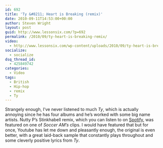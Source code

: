 ```yaml
---
id: 692
title: 'Ty &#8211; Heart is Breaking (remix)'
date: 2010-09-11T14:53:00+00:00
author: Steven Wright
layout: post
guid: http://www.lessonsix.com/?p=692
permalink: /2010/09/ty-heart-is-breaking-remix/
video:
  - http://www.lessonsix.com/wp-content/uploads/2010/09/ty-heart-is-breaking-single-cover.jpg
socialize:
  - socialize
dsq_thread_id:
  - 425849742
categories:
  - Video
tags:
  - British
  - Hip-hop
  - remix
  - Ty
---
```

Strangely enough, I&#8217;ve never listened to much _Ty_, which is actually annoying since he has four albums and he&#8217;s worked with some big name artists. Nutty P&#8217;s Stinkhabell remix, which you can listen to on [Spotify](http://open.spotify.com/track/3GgVyX7R6kWVqf5ej2gSZg), was featured on one of _Soccer AM&#8217;s_ clips. I would have featured that but for once, Youtube has let me down and pleasantly enough, the original is even better, with a great laid-back sample that constantly plays throughout and some cleverly positive lyrics from _Ty_.